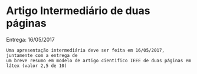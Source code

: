 # Artigo Intermediário de duas páginas

Entrega: 16/05/2017

```
Uma apresentação intermediária deve ser feita em 16/05/2017, juntamente com a entrega de
um breve resumo em modelo de artigo cientifico IEEE de duas páginas em látex (valor 2,5 de 10)
```

